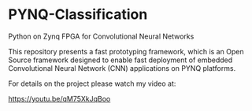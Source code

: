 # PYNQ-Classification
Python on Zynq FPGA for Convolutional Neural Networks

This repository presents a fast prototyping framework, which is an Open Source framework designed to enable fast deployment of embedded Convolutional Neural Network (CNN) applications on PYNQ platforms.

For details on the project please watch my video at: 

https://youtu.be/qM75XkJqBoo